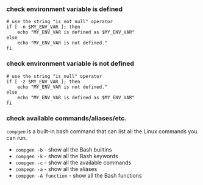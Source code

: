 
### check environment variable is defined

    # use the string "is not null" operator
    if [ -n $MY_ENV_VAR ]; then
        echo "MY_ENV_VAR is defined as $MY_ENV_VAR"
    else
        echo "MY_ENV_VAR is not defined."
    fi 

### check environment variable is not defined

    # use the string "is null" operator
    if [ -z $MY_ENV_VAR ]; then
        echo "MY_ENV_VAR is not defined."
    else
        echo "MY_ENV_VAR is defined as $MY_ENV_VAR"
    fi 

### check available commands/aliases/etc.

`compgen` is a built-in bash command that can list all the Linux commands
you can run.

* `compgen -b` - show all the Bash builtins
* `compgen -k` - show all the Bash keywords
* `compgen -c` - show all the available commands
* `compegn -a` - show all the aliases
* `compgen -A function` - show all the Bash functions

